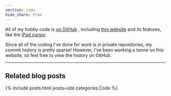 ```yaml
---
section: code
hide_share: true
---
```


All of my hobby code is [on GitHub]({{site.github.owner_url}}) <i class="{{site.data.links.code.icon}}" aria-hidden="true"></i>, including [this website]({{site.github.repository_url}}) and its features, like the [iPad cursor]({{site.github.repository_url}}/blob/{{site.github.build_revision}}/js/ipad-cursor.js).

Since all of the coding I've done for work is in private repositories, my commit history is pretty sparse! However, I've been working a tonne on this website, so feel free to view the history on GitHub.

---

## Related blog posts

{% include posts.html posts=site.categories.Code %}
